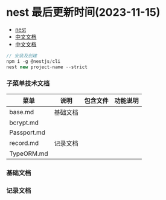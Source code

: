 <!--
 * @Description:
 * @Author: panrui
 * @Date: 2023-09-04 13:29:42
 * @LastEditTime: 2023-11-15 10:01:05
 * @LastEditors: panrui
 * 不忘初心,不负梦想
-->

# nest 最后更新时间(2023-11-15)

- [nest](https://nestjs.bootcss.com/)
- [中文文档](https://docs.nestjs.cn/9/introduction)
- [中文文档](http://nestjs.inode.club/)

```js
// 安装及创建
npm i -g @nestjs/cli
nest new project-name --strict
```

### 子菜单技术文档

| 菜单        | 说明     | 包含文件 | 功能说明 |
| ----------- | -------- | -------- | -------- |
| base.md     | 基础文档 |          |          |
| bcrypt.md   |          |          |          |
| Passport.md |          |          |          |
| record.md   | 记录文档 |          |          |
| TypeORM.md  |          |          |          |

### 基础文档

### 记录文档
